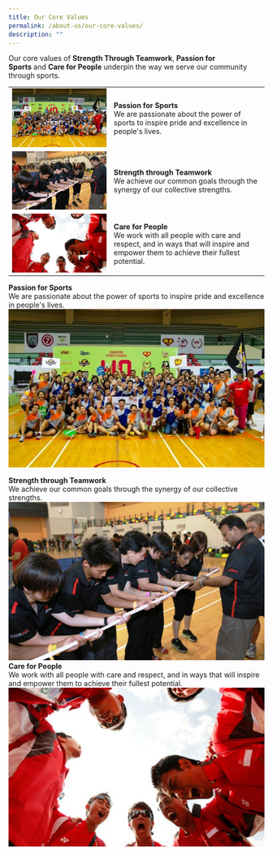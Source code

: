 ```yaml
---
title: Our Core Values
permalink: /about-us/our-core-values/
description: ""
---
```

Our core values of **Strength Through Teamwork**, **Passion for Sports** and **Care for People** underpin the way we serve our community 
through sports.



|  |  | 
| -------- | -------- | 
| ![Passion](/images/About%20Us/Values%20&%20Mission/Core%20Values/Sport%20Singapore%20at%20Inter%20House%20Sports%20Comp.jpeg)     | **Passion for Sports**<br>We are passionate about the power of sports to inspire pride and excellence in people's lives.    |
|![Strength through teamwork](/images/About%20Us/Values%20&%20Mission/Core%20Values/teamwork.jpeg)| **Strength through Teamwork**<br>We achieve our common goals through the synergy of our collective strengths. |
|![people](/images/About%20Us/Values%20&%20Mission/Core%20Values/people.jpeg)|**Care for People** <br>We work with all people with care and respect, and in ways that will inspire and empower them to achieve their fullest potential.|



**Passion for Sports**
<br>
We are passionate about the power of sports to inspire pride and excellence in people's lives.
![Passion](/images/About%20Us/Values%20&%20Mission/Core%20Values/Sport%20Singapore%20at%20Inter%20House%20Sports%20Comp.jpeg)

**Strength through Teamwork**
<br>
We achieve our common goals through the synergy of our collective strengths.
![Strength through teamwork](/images/About%20Us/Values%20&%20Mission/Core%20Values/teamwork.jpeg)
**Care for People** 
<br>
We work with all people with care and respect, and in ways that will inspire and empower them to achieve their fullest potential.
![people](/images/About%20Us/Values%20&%20Mission/Core%20Values/people.jpeg)